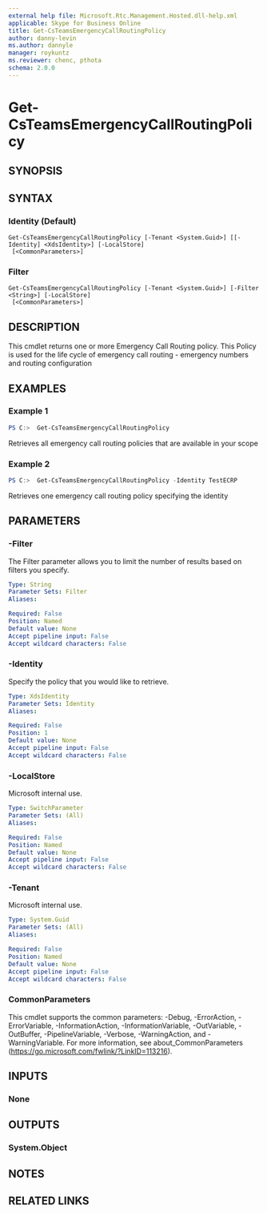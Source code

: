 ```yaml
---
external help file: Microsoft.Rtc.Management.Hosted.dll-help.xml
applicable: Skype for Business Online
title: Get-CsTeamsEmergencyCallRoutingPolicy
author: danny-levin
ms.author: dannyle
manager: roykuntz
ms.reviewer: chenc, pthota
schema: 2.0.0
---
```


# Get-CsTeamsEmergencyCallRoutingPolicy

## SYNOPSIS

## SYNTAX

### Identity (Default)
```
Get-CsTeamsEmergencyCallRoutingPolicy [-Tenant <System.Guid>] [[-Identity] <XdsIdentity>] [-LocalStore]
 [<CommonParameters>]
```

### Filter
```
Get-CsTeamsEmergencyCallRoutingPolicy [-Tenant <System.Guid>] [-Filter <String>] [-LocalStore]
 [<CommonParameters>]
```

## DESCRIPTION
 This cmdlet returns one or more Emergency Call Routing policy. This Policy is used for the life cycle of emergency call routing - emergency numbers and routing configuration

## EXAMPLES

### Example 1
```powershell
PS C:>  Get-CsTeamsEmergencyCallRoutingPolicy
```

  Retrieves all emergency call routing policies that are available in your scope

### Example 2
```powershell
PS C:>  Get-CsTeamsEmergencyCallRoutingPolicy -Identity TestECRP
```

  Retrieves one emergency call routing policy specifying the identity

## PARAMETERS

### -Filter
 The Filter parameter allows you to limit the number of results based on filters you specify.

```yaml
Type: String
Parameter Sets: Filter
Aliases:

Required: False
Position: Named
Default value: None
Accept pipeline input: False
Accept wildcard characters: False
```

### -Identity
 Specify the policy that you would like to retrieve.

```yaml
Type: XdsIdentity
Parameter Sets: Identity
Aliases:

Required: False
Position: 1
Default value: None
Accept pipeline input: False
Accept wildcard characters: False
```

### -LocalStore
 Microsoft internal use.

```yaml
Type: SwitchParameter
Parameter Sets: (All)
Aliases:

Required: False
Position: Named
Default value: None
Accept pipeline input: False
Accept wildcard characters: False
```

### -Tenant
 Microsoft internal use.

```yaml
Type: System.Guid
Parameter Sets: (All)
Aliases:

Required: False
Position: Named
Default value: None
Accept pipeline input: False
Accept wildcard characters: False
```

### CommonParameters
This cmdlet supports the common parameters: -Debug, -ErrorAction, -ErrorVariable, -InformationAction, -InformationVariable, -OutVariable, -OutBuffer, -PipelineVariable, -Verbose, -WarningAction, and -WarningVariable. For more information, see about_CommonParameters (https://go.microsoft.com/fwlink/?LinkID=113216).

## INPUTS

### None

## OUTPUTS

### System.Object
## NOTES

## RELATED LINKS
